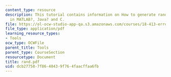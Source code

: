 ```yaml
---
content_type: resource
description: This tutorial contains information on How to generate random numbers
  in MATLAB?, Java? and C.
file: https://ol-ocw-studio-app-qa.s3.amazonaws.com/courses/18-413-error-correcting-codes-laboratory-spring-2004/dcb277587f8648439f764faacffaa6fb_rand.pdf
file_type: application/pdf
learning_resource_types:
- Tools
ocw_type: OCWFile
parent_title: Tools
parent_type: CourseSection
resourcetype: Document
title: rand.pdf
uid: dcb27758-7f86-4843-9f76-4faacffaa6fb
---
```

